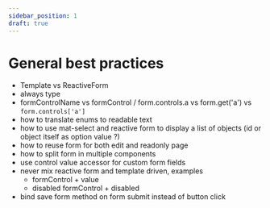 ```yaml
---
sidebar_position: 1
draft: true
---
```

# General best practices

- Template vs ReactiveForm
- always type
- formControlName vs formControl / form.controls.a vs form.get('a') vs `form.controls['a']`
- how to translate enums to readable text
- how to use mat-select and reactive form to display a list of objects (id or object itself as option value ?)
- how to reuse form for both edit and readonly page
- how to split form in multiple components
- use control value accessor for custom form fields
- never mix reactive form and template driven, examples
    - formControl + value
    - disabled formControl + disabled
- bind save form method on form submit instead of button click